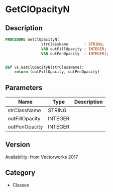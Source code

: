 # GetClOpacityN

## Description
```pascal
PROCEDURE GetClOpacityN(
				strClassName       : STRING;
				VAR outFillOpacity : INTEGER;
				VAR outPenOpacity  : INTEGER);
```

```python

def vs.GetClOpacityN(strClassName):
    return (outFillOpacity, outPenOpacity)
```

## Parameters
|Name|Type|Description|
|---|---|---|
|strClassName|STRING||
|outFillOpacity|INTEGER||
|outPenOpacity|INTEGER||

## Version
Availability: from Vectorworks 2017
## Category
* Classes


